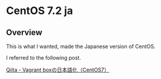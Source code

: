 # CentOS 7.2 ja

## Overview

This is what I wanted, made the Japanese version of CentOS.

I referred to the following post.

[Qiita - Vagrant boxの日本語化（CentOS7）](http://qiita.com/kun432/items/7f292add8e22d8b8150e)
